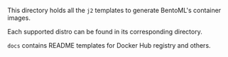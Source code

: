 This directory holds all the `j2` templates to generate BentoML's container images.

Each supported distro can be found in its corresponding directory.

`docs` contains README templates for Docker Hub registry and others.
